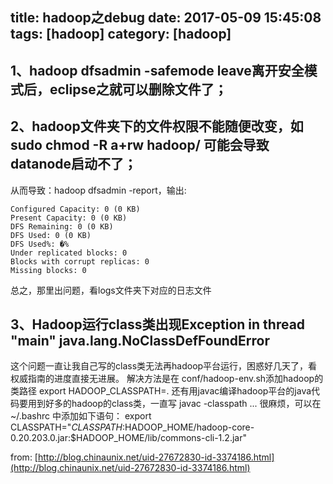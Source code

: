 title: hadoop之debug
date: 2017-05-09 15:45:08
tags: [hadoop]
category: [hadoop]
---

## 1、hadoop dfsadmin -safemode leave离开安全模式后，eclipse之就可以删除文件了；

## 2、hadoop文件夹下的文件权限不能随便改变，如sudo chmod -R a+rw hadoop/ 可能会导致datanode启动不了；
<!--more-->
从而导致：hadoop dfsadmin -report，输出:
```
Configured Capacity: 0 (0 KB)
Present Capacity: 0 (0 KB)
DFS Remaining: 0 (0 KB)
DFS Used: 0 (0 KB)
DFS Used%: �%
Under replicated blocks: 0
Blocks with corrupt replicas: 0
Missing blocks: 0
```
总之，那里出问题，看logs文件夹下对应的日志文件


## 3、Hadoop运行class类出现Exception in thread "main" java.lang.NoClassDefFoundError
这个问题一直让我自己写的class类无法再hadoop平台运行，困惑好几天了，看权威指南的进度直接无进展。
解决方法是在 conf/hadoop-env.sh添加hadoop的类路径
export HADOOP_CLASSPATH=.
还有用javac编译hadoop平台的java代码要用到好多的hadoop的class类，一直写 javac -classpath ...
很麻烦，可以在 ~/.bashrc 中添加如下语句：
export CLASSPATH="$CLASSPATH:$HADOOP_HOME/hadoop-core-0.20.203.0.jar:$HADOOP_HOME/lib/commons-cli-1.2.jar"

from: [http://blog.chinaunix.net/uid-27672830-id-3374186.html](http://blog.chinaunix.net/uid-27672830-id-3374186.html)

